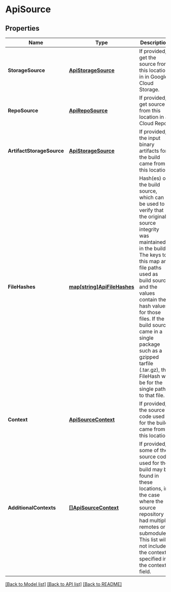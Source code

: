 # ApiSource

## Properties
Name | Type | Description | Notes
------------ | ------------- | ------------- | -------------
**StorageSource** | [**ApiStorageSource**](apiStorageSource.md) | If provided, get the source from this location in in Google Cloud Storage. | [optional] [default to null]
**RepoSource** | [**ApiRepoSource**](apiRepoSource.md) | If provided, get source from this location in a Cloud Repo. | [optional] [default to null]
**ArtifactStorageSource** | [**ApiStorageSource**](apiStorageSource.md) | If provided, the input binary artifacts for the build came from this location. | [optional] [default to null]
**FileHashes** | [**map[string]ApiFileHashes**](apiFileHashes.md) | Hash(es) of the build source, which can be used to verify that the original source integrity was maintained in the build.  The keys to this map are file paths used as build source and the values contain the hash values for those files.  If the build source came in a single package such as a gzipped tarfile (.tar.gz), the FileHash will be for the single path to that file. | [optional] [default to null]
**Context** | [**ApiSourceContext**](apiSourceContext.md) | If provided, the source code used for the build came from this location. | [optional] [default to null]
**AdditionalContexts** | [**[]ApiSourceContext**](apiSourceContext.md) | If provided, some of the source code used for the build may be found in these locations, in the case where the source repository had multiple remotes or submodules. This list will not include the context specified in the context field. | [optional] [default to null]

[[Back to Model list]](../README.md#documentation-for-models) [[Back to API list]](../README.md#documentation-for-api-endpoints) [[Back to README]](../README.md)


